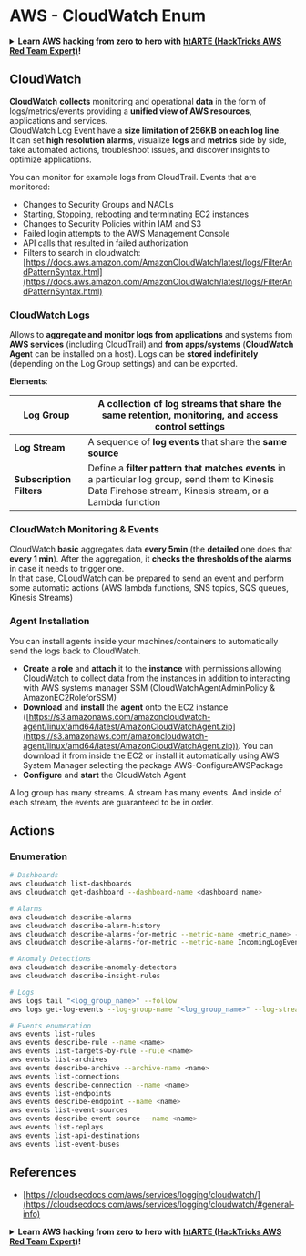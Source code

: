 # AWS - CloudWatch Enum

<details>

<summary><strong>Learn AWS hacking from zero to hero with</strong> <a href="https://training.hacktricks.xyz/courses/arte"><strong>htARTE (HackTricks AWS Red Team Expert)</strong></a><strong>!</strong></summary>

Other ways to support HackTricks:

* If you want to see your **company advertised in HackTricks** or **download HackTricks in PDF** Check the [**SUBSCRIPTION PLANS**](https://github.com/sponsors/carlospolop)!
* Get the [**official PEASS & HackTricks swag**](https://peass.creator-spring.com)
* Discover [**The PEASS Family**](https://opensea.io/collection/the-peass-family), our collection of exclusive [**NFTs**](https://opensea.io/collection/the-peass-family)
* **Join the** 💬 [**Discord group**](https://discord.gg/hRep4RUj7f) or the [**telegram group**](https://t.me/peass) or **follow** me on **Twitter** 🐦 [**@carlospolopm**](https://twitter.com/carlospolopm)**.**
* **Share your hacking tricks by submitting PRs to the** [**HackTricks**](https://github.com/carlospolop/hacktricks) and [**HackTricks Cloud**](https://github.com/carlospolop/hacktricks-cloud) github repos.

</details>

## CloudWatch

**CloudWatch** **collects** monitoring and operational **data** in the form of logs/metrics/events providing a **unified view of AWS resources**, applications and services.\
CloudWatch Log Event have a **size limitation of 256KB on each log line**.\
It can set **high resolution alarms**, visualize **logs** and **metrics** side by side, take automated actions, troubleshoot issues, and discover insights to optimize applications.

You can monitor for example logs from CloudTrail. Events that are monitored:

* Changes to Security Groups and NACLs
* Starting, Stopping, rebooting and terminating EC2 instances
* Changes to Security Policies within IAM and S3
* Failed login attempts to the AWS Management Console
* API calls that resulted in failed authorization
* Filters to search in cloudwatch: [https://docs.aws.amazon.com/AmazonCloudWatch/latest/logs/FilterAndPatternSyntax.html](https://docs.aws.amazon.com/AmazonCloudWatch/latest/logs/FilterAndPatternSyntax.html)

### CloudWatch Logs <a href="#cloudwatch-logs" id="cloudwatch-logs"></a>

Allows to **aggregate and monitor logs from applications** and systems from **AWS services** (including CloudTrail) and **from apps/systems** (**CloudWatch Agen**t can be installed on a host). Logs can be **stored indefinitely** (depending on the Log Group settings) and can be exported.

**Elements**:

| **Log Group**            | A **collection of log streams** that share the same retention, monitoring, and access control settings                                                     |
| ------------------------ | ---------------------------------------------------------------------------------------------------------------------------------------------------------- |
| **Log Stream**           | A sequence of **log events** that share the **same source**                                                                                                |
| **Subscription Filters** | Define a **filter pattern that matches events** in a particular log group, send them to Kinesis Data Firehose stream, Kinesis stream, or a Lambda function |

### CloudWatch Monitoring & Events

CloudWatch **basic** aggregates data **every 5min** (the **detailed** one does that **every 1 min**). After the aggregation, it **checks the thresholds of the alarms** in case it needs to trigger one.\
In that case, CLoudWatch can be prepared to send an event and perform some automatic actions (AWS lambda functions, SNS topics, SQS queues, Kinesis Streams)

### Agent Installation

You can install agents inside your machines/containers to automatically send the logs back to CloudWatch.

* **Create** a **role** and **attach** it to the **instance** with permissions allowing CloudWatch to collect data from the instances in addition to interacting with AWS systems manager SSM (CloudWatchAgentAdminPolicy & AmazonEC2RoleforSSM)
* **Download** and **install** the **agent** onto the EC2 instance ([https://s3.amazonaws.com/amazoncloudwatch-agent/linux/amd64/latest/AmazonCloudWatchAgent.zip](https://s3.amazonaws.com/amazoncloudwatch-agent/linux/amd64/latest/AmazonCloudWatchAgent.zip)). You can download it from inside the EC2 or install it automatically using AWS System Manager selecting the package AWS-ConfigureAWSPackage
* **Configure** and **start** the CloudWatch Agent

A log group has many streams. A stream has many events. And inside of each stream, the events are guaranteed to be in order.

## Actions

### Enumeration

```bash
# Dashboards
aws cloudwatch list-dashboards
aws cloudwatch get-dashboard --dashboard-name <dashboard_name>

# Alarms
aws cloudwatch describe-alarms
aws cloudwatch describe-alarm-history
aws cloudwatch describe-alarms-for-metric --metric-name <metric_name> --namespace <namespace>
aws cloudwatch describe-alarms-for-metric --metric-name IncomingLogEvents --namespace AWS/Logs

# Anomaly Detections
aws cloudwatch describe-anomaly-detectors
aws cloudwatch describe-insight-rules

# Logs
aws logs tail "<log_group_name>" --follow
aws logs get-log-events --log-group-name "<log_group_name>" --log-stream-name "<log_stream_name>" --output text > <output_file>

# Events enumeration
aws events list-rules
aws events describe-rule --name <name>
aws events list-targets-by-rule --rule <name>
aws events list-archives
aws events describe-archive --archive-name <name>
aws events list-connections
aws events describe-connection --name <name>
aws events list-endpoints
aws events describe-endpoint --name <name>
aws events list-event-sources
aws events describe-event-source --name <name>
aws events list-replays
aws events list-api-destinations
aws events list-event-buses
```


## References

* [https://cloudsecdocs.com/aws/services/logging/cloudwatch/](https://cloudsecdocs.com/aws/services/logging/cloudwatch/#general-info)

<details>

<summary><strong>Learn AWS hacking from zero to hero with</strong> <a href="https://training.hacktricks.xyz/courses/arte"><strong>htARTE (HackTricks AWS Red Team Expert)</strong></a><strong>!</strong></summary>

Other ways to support HackTricks:

* If you want to see your **company advertised in HackTricks** or **download HackTricks in PDF** Check the [**SUBSCRIPTION PLANS**](https://github.com/sponsors/carlospolop)!
* Get the [**official PEASS & HackTricks swag**](https://peass.creator-spring.com)
* Discover [**The PEASS Family**](https://opensea.io/collection/the-peass-family), our collection of exclusive [**NFTs**](https://opensea.io/collection/the-peass-family)
* **Join the** 💬 [**Discord group**](https://discord.gg/hRep4RUj7f) or the [**telegram group**](https://t.me/peass) or **follow** me on **Twitter** 🐦 [**@carlospolopm**](https://twitter.com/carlospolopm)**.**
* **Share your hacking tricks by submitting PRs to the** [**HackTricks**](https://github.com/carlospolop/hacktricks) and [**HackTricks Cloud**](https://github.com/carlospolop/hacktricks-cloud) github repos.

</details>
